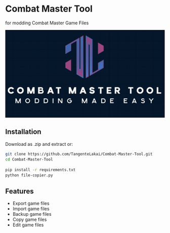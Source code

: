 
# Combat Master Tool

for modding Combat Master Game Files

![banner](https://raw.githubusercontent.com/TangenteLakai/Combat-Master-Tool/refs/heads/main/img/IMG_0080.jpg)

## Installation

Download as .zip and extract or:

```bash
git clone https://github.com/TangenteLakai/Combat-Master-Tool.git
cd Combat-Master-Tool

pip install -r requirements.txt
python file-copier.py
```




## Features

- Export game files
- Import game files
- Backup game files
- Copy  game files
- Edit  game files

